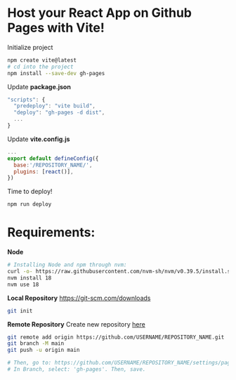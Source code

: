 # Host your React App on Github Pages with Vite!

Initialize project
```bash
npm create vite@latest
# cd into the project
npm install --save-dev gh-pages
```

Update **package.json**
```js
"scripts": {
  "predeploy": "vite build",
  "deploy": "gh-pages -d dist",
  ...
}
```

Update **vite.config.js**
```js
...
export default defineConfig({
  base:'/REPOSITORY_NAME/',
  plugins: [react()],
})
```

Time to deploy!
```bash
npm run deploy
```

# Requirements:
**Node**
```bash
# Installing Node and npm through nvm:
curl -o- https://raw.githubusercontent.com/nvm-sh/nvm/v0.39.5/install.sh | bash
nvm install 18
nvm use 18
```

**Local Repository**
https://git-scm.com/downloads
```bash
git init
```

**Remote Repository**
Create new repository [here](https://github.com/new)
```bash
git remote add origin https://github.com/USERNAME/REPOSITORY_NAME.git
git branch -M main
git push -u origin main

# Then, go to: https://github.com/USERNAME/REPOSITORY_NAME/settings/pages
# In Branch, select: 'gh-pages'. Then, save.
```


